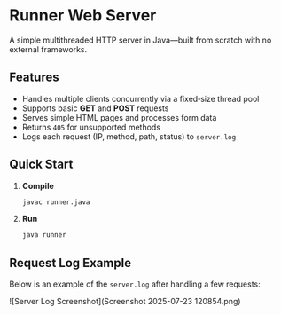 # Runner Web Server

A simple multithreaded HTTP server in Java—built from scratch with no external frameworks.

## Features

- Handles multiple clients concurrently via a fixed‐size thread pool  
- Supports basic **GET** and **POST** requests  
- Serves simple HTML pages and processes form data  
- Returns `405` for unsupported methods  
- Logs each request (IP, method, path, status) to `server.log`

## Quick Start

1. **Compile**  
   ```bash
   javac runner.java
2. **Run**  
   ```bash
   java runner
## Request Log Example

Below is an example of the `server.log` after handling a few requests:

![Server Log Screenshot](Screenshot 2025-07-23 120854.png)
